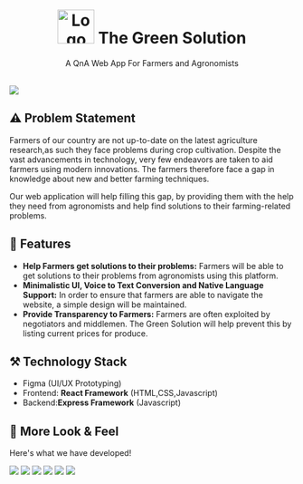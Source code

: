 <h1 align="center"  style="vertical-align: middle;" >
  <img src="https://i.ibb.co.com/D5Wr9MQ/The-Green-Solution.png" alt="Logo" height="60" width="65">
The Green Solution
</h1>

<p align="center">A QnA Web App For Farmers and Agronomists </p>

<br>


<img src="https://i.ibb.co.com/ZgJqK2m/Screenshot-2024-10-14-020113.png">

## ⚠️ Problem Statement
Farmers of our country are not up-to-date on the latest agriculture research,as such they face problems during crop cultivation. Despite the vast advancements in technology, very few endeavors are taken to aid farmers using modern innovations. The farmers therefore face a gap in knowledge about new and better farming techniques.

Our web application will help filling this gap, by providing them with the help they need from agronomists and help find solutions to their farming-related problems.

## 📱 Features
- **Help Farmers get solutions to their problems:** Farmers will be able to get solutions to their problems  from agronomists using this platform.
- **Minimalistic UI, Voice to Text Conversion and Native Language Support:** In order to ensure that farmers are able to navigate the website, a simple design will be maintained.
- **Provide Transparency to Farmers:** Farmers are often exploited by negotiators and middlemen. The Green Solution will help prevent this by listing current prices for produce.

## ⚒️ Technology Stack

- Figma (UI/UX Prototyping)
- Frontend: **React Framework** (HTML,CSS,Javascript)
- Backend:**Express Framework** (Javascript)


## 👀 More Look & Feel

Here's what we have developed!

<img src="https://i.ibb.co.com/WDwXcWG/Screenshot-2024-10-14-024713.png">
<img src="https://i.ibb.co.com/r7v61hZ/Screenshot-2024-10-14-025719.png">
<img src="https://i.ibb.co.com/mtr26jF/Screenshot-2024-10-14-030049.png">
<img src="https://i.ibb.co.com/bX5ftwp/Screenshot-2024-10-14-025527.png">
<img src="https://i.ibb.co.com/XZyyKdh/Screenshot-2024-10-14-025744.png">
<img src="https://i.ibb.co.com/jWcVY0p/Screenshot-2024-10-14-025814.png">

